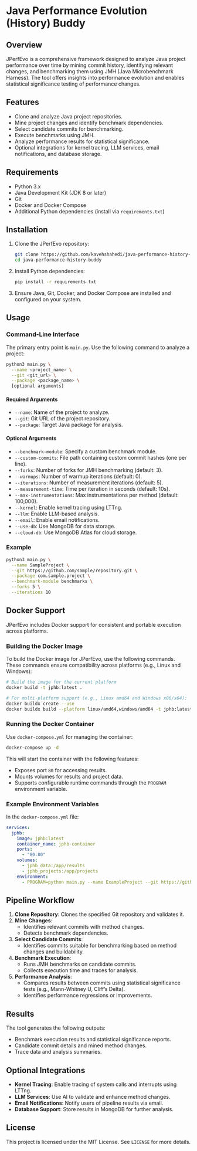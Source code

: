 # Java Performance Evolution (History) Buddy

## Overview
JPerfEvo is a comprehensive framework designed to analyze Java project performance over time by mining commit history, identifying relevant changes, and benchmarking them using JMH (Java Microbenchmark Harness). The tool offers insights into performance evolution and enables statistical significance testing of performance changes.

## Features
- Clone and analyze Java project repositories.
- Mine project changes and identify benchmark dependencies.
- Select candidate commits for benchmarking.
- Execute benchmarks using JMH.
- Analyze performance results for statistical significance.
- Optional integrations for kernel tracing, LLM services, email notifications, and database storage.

## Requirements
- Python 3.x
- Java Development Kit (JDK 8 or later)
- Git
- Docker and Docker Compose
- Additional Python dependencies (install via `requirements.txt`)

## Installation
1. Clone the JPerfEvo repository:
   ```bash
   git clone https://github.com/kavehshahedi/java-performance-history-buddy
   cd java-performance-history-buddy
   ```
2. Install Python dependencies:
   ```bash
   pip install -r requirements.txt
   ```
3. Ensure Java, Git, Docker, and Docker Compose are installed and configured on your system.

## Usage
### Command-Line Interface
The primary entry point is `main.py`. Use the following command to analyze a project:

```bash
python3 main.py \
  --name <project_name> \
  --git <git_url> \
  --package <package_name> \
  [optional arguments]
```

#### Required Arguments
- `--name`: Name of the project to analyze.
- `--git`: Git URL of the project repository.
- `--package`: Target Java package for analysis.

#### Optional Arguments
- `--benchmark-module`: Specify a custom benchmark module.
- `--custom-commits`: File path containing custom commit hashes (one per line).
- `--forks`: Number of forks for JMH benchmarking (default: 3).
- `--warmups`: Number of warmup iterations (default: 0).
- `--iterations`: Number of measurement iterations (default: 5).
- `--measurement-time`: Time per iteration in seconds (default: 10s).
- `--max-instrumentations`: Max instrumentations per method (default: 100,000).
- `--kernel`: Enable kernel tracing using LTTng.
- `--llm`: Enable LLM-based analysis.
- `--email`: Enable email notifications.
- `--use-db`: Use MongoDB for data storage.
- `--cloud-db`: Use MongoDB Atlas for cloud storage.

### Example
```bash
python3 main.py \
  --name SampleProject \
  --git https://github.com/sample/repository.git \
  --package com.sample.project \
  --benchmark-module benchmarks \
  --forks 5 \
  --iterations 10
```

## Docker Support
JPerfEvo includes Docker support for consistent and portable execution across platforms.

### Building the Docker Image
To build the Docker image for JPerfEvo, use the following commands. These commands ensure compatibility across platforms (e.g., Linux and Windows):

```bash
# Build the image for the current platform
docker build -t jphb:latest .

# For multi-platform support (e.g., Linux amd64 and Windows x86/x64):
docker buildx create --use
docker buildx build --platform linux/amd64,windows/amd64 -t jphb:latest . --push
```

### Running the Docker Container
Use `docker-compose.yml` for managing the container:

```bash
docker-compose up -d
```

This will start the container with the following features:
- Exposes port `80` for accessing results.
- Mounts volumes for results and project data.
- Supports configurable runtime commands through the `PROGRAM` environment variable.

### Example Environment Variables
In the `docker-compose.yml` file:
```yaml
services:
  jphb:
    image: jphb:latest
    container_name: jphb-container
    ports:
      - "80:80"
    volumes:
      - jphb_data:/app/results
      - jphb_projects:/app/projects
    environment:
      - PROGRAM=python main.py --name ExampleProject --git https://github.com/example/repo.git --package com.example.project
```

## Pipeline Workflow
1. **Clone Repository**: Clones the specified Git repository and validates it.
2. **Mine Changes**:
   - Identifies relevant commits with method changes.
   - Detects benchmark dependencies.
3. **Select Candidate Commits**:
   - Identifies commits suitable for benchmarking based on method changes and buildability.
4. **Benchmark Execution**:
   - Runs JMH benchmarks on candidate commits.
   - Collects execution time and traces for analysis.
5. **Performance Analysis**:
   - Compares results between commits using statistical significance tests (e.g., Mann-Whitney U, Cliff’s Delta).
   - Identifies performance regressions or improvements.

## Results
The tool generates the following outputs:
- Benchmark execution results and statistical significance reports.
- Candidate commit details and mined method changes.
- Trace data and analysis summaries.

## Optional Integrations
- **Kernel Tracing**: Enable tracing of system calls and interrupts using LTTng.
- **LLM Services**: Use AI to validate and enhance method changes.
- **Email Notifications**: Notify users of pipeline results via email.
- **Database Support**: Store results in MongoDB for further analysis.

## License
This project is licensed under the MIT License. See `LICENSE` for more details.